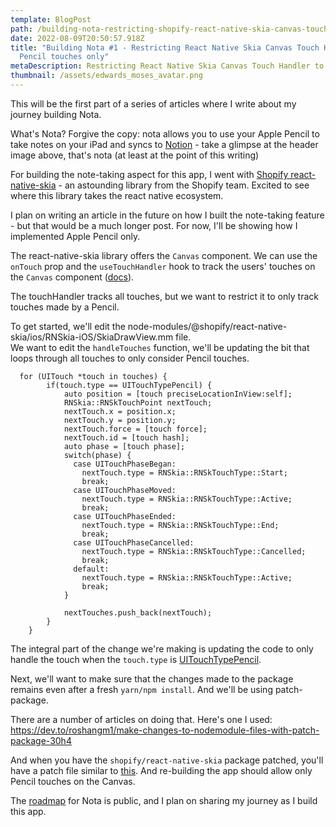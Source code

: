 ```yaml
---
template: BlogPost
path: /building-nota-restricting-shopify-react-native-skia-canvas-touch-handler-to-pencil-only
date: 2022-08-09T20:50:57.918Z
title: "Building Nota #1 - Restricting React Native Skia Canvas Touch Handler to
  Pencil touches only"
metaDescription: Restricting React Native Skia Canvas Touch Handler to Pencil touches only
thumbnail: /assets/edwards_moses_avatar.png
---
```

This will be the first part of a series of articles where I write about my journey building Nota. 

What's Nota? Forgive the copy: nota allows you to use your Apple Pencil to take notes on your iPad and syncs to [Notion](https://notion.so/) - take a glimpse at the header image above, that's nota (at least at the point of this writing)

For building the note-taking aspect for this app, I went with [Shopify react-native-skia](https://github.com/Shopify/react-native-skia) - an astounding library from the Shopify team. Excited to see where this library takes the react native ecosystem. 

I plan on writing an article in the future on how I built the note-taking feature - but that would be a much longer post. For now, I'll be showing how I implemented Apple Pencil only. 

The react-native-skia library offers the `Canvas` component. We can use the `onTouch` prop and the `useTouchHandler` hook to track the users' touches on the `Canvas` component ([docs](https://shopify.github.io/react-native-skia/docs/animations/touch-events/)).

The touchHandler tracks all touches, but we want to restrict it to only track touches made by a Pencil. 

To get started, we'll edit the node-modules/@shopify/react-native-skia/ios/RNSkia-iOS/SkiaDrawView.mm file. \
We want to edit the `handleTouches` function, we'll be updating the bit that loops through all touches to only consider Pencil touches. 

```
  for (UITouch *touch in touches) {
        if(touch.type == UITouchTypePencil) {
            auto position = [touch preciseLocationInView:self];
            RNSkia::RNSkTouchPoint nextTouch;
            nextTouch.x = position.x;
            nextTouch.y = position.y;
            nextTouch.force = [touch force];
            nextTouch.id = [touch hash];
            auto phase = [touch phase];
            switch(phase) {
              case UITouchPhaseBegan:
                nextTouch.type = RNSkia::RNSkTouchType::Start;
                break;
              case UITouchPhaseMoved:
                nextTouch.type = RNSkia::RNSkTouchType::Active;
                break;
              case UITouchPhaseEnded:
                nextTouch.type = RNSkia::RNSkTouchType::End;
                break;
              case UITouchPhaseCancelled:
                nextTouch.type = RNSkia::RNSkTouchType::Cancelled;
                break;
              default:
                nextTouch.type = RNSkia::RNSkTouchType::Active;
                break;
            }
            
            nextTouches.push_back(nextTouch);
        }
    }
```

The integral part of the change we're making is updating the code to only handle the touch when the `touch.type` is [UITouchTypePencil](https://developer.apple.com/documentation/uikit/uitouchtype/uitouchtypepencil). 

Next, we'll want to make sure that the changes made to the package remains even after a fresh `yarn/npm install`. And we'll be using patch-package. 

There are a number of articles on doing that. Here's one I used: \
https://dev.to/roshangm1/make-changes-to-nodemodule-files-with-patch-package-30h4 

And when you have the `shopify/react-native-skia` package patched, you'll have a patch file similar to [this](https://github.com/edwardsmoses/nota/blob/8377ad054a7e0735db170e9b29452523836ca928/patches/%40shopify%2Breact-native-skia%2B0.1.134.patch). And re-building the app should allow only Pencil touches on the Canvas. 

The [roadmap](https://github.com/users/edwardsmoses/projects/3) for Nota is public, and I plan on sharing my journey as I build this app.